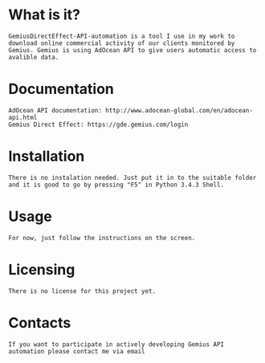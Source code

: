 # What is it?

    GemiusDirectEffect-API-automation is a tool I use in my work to download online commercial activity of our clients monitored by Gemius. Gemius is using AdOcean API to give users automatic access to avalible data.

# Documentation

    AdOcean API documentation: http://www.adocean-global.com/en/adocean-api.html
    Gemius Direct Effect: https://gde.gemius.com/login

# Installation

    There is no instalation needed. Just put it in to the suitable folder and it is good to go by pressing "F5" in Python 3.4.3 Shell. 
  
# Usage

    For now, just follow the instructions on the screen.
  
# Licensing

    There is no license for this project yet.
  
# Contacts

    If you want to participate in actively developing Gemius API automation please contact me via email
